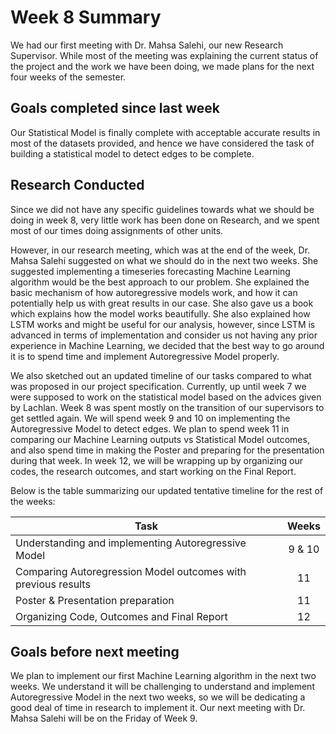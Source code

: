# Week 8 Summary
We had our first meeting with Dr. Mahsa Salehi, our new Research Supervisor. While most of the meeting was explaining the current status of the project and the work we have been doing, we made plans for the next four weeks of the semester.

## Goals completed since last week
Our Statistical Model is finally complete with acceptable accurate results in most of the datasets provided, and hence we have considered the task of building a statistical model to detect edges to be complete.

## Research Conducted
Since we did not have any specific guidelines towards what we should be doing in week 8, very little work has been done on Research, and we spent most of our times doing assignments of other units. 

However, in our research meeting, which was at the end of the week, Dr. Mahsa Salehi suggested on what we should do in the next two weeks. She suggested implementing a timeseries forecasting Machine Learning algorithm would be the best approach to our problem. She explained the basic mechanism of how autoregressive models work, and how it can potentially help us with great results in our case. She also gave us a book which explains how the model works beautifully. She also explained how LSTM works and might be useful for our analysis, however, since LSTM is advanced in terms of implementation and consider us not having any prior experience in Machine Learning, we decided that the best way to go around it is to spend time and implement Autoregressive Model properly.

We also sketched out an updated timeline of our tasks compared to what was proposed in our project specification. Currently, up until week 7 we were supposed to work on the statistical model based on the advices given by Lachlan. Week 8 was spent mostly on the transition of our supervisors to get settled again. We will spend week 9 and 10 on implementing the Autoregressive Model to detect edges. We plan to spend week 11 in comparing our Machine Learning outputs vs Statistical Model outcomes, and also spend time in making the Poster and preparing for the presentation during that week. In week 12, we will be wrapping up by organizing our codes, the research outcomes, and start working on the Final Report. 

Below is the table summarizing our updated tentative timeline for the rest of the weeks:

| Task                                                          | Weeks  |
| --------------------------------------------------------------|:------:|
| Understanding and implementing Autoregressive Model           | 9 & 10 |
| Comparing Autoregression Model outcomes with previous results | 11     |
| Poster & Presentation preparation                             | 11     |
| Organizing Code, Outcomes and Final Report                    | 12     |

## Goals before next meeting
We plan to implement our first Machine Learning algorithm in the next two weeks. We understand it will be challenging to understand and implement Autoregressive Model in the next two weeks, so we will be dedicating a good deal of time in research to implement it. Our next meeting with Dr. Mahsa Salehi will be on the Friday of Week 9.
